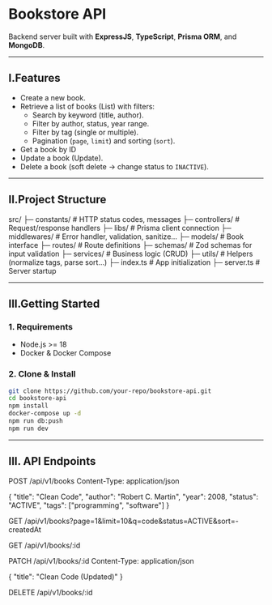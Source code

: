 # Bookstore API

Backend server built with **ExpressJS**, **TypeScript**, **Prisma ORM**, and **MongoDB**.

---

## I.Features

- Create a new book.
- Retrieve a list of books (List) with filters:
  - Search by keyword (title, author).
  - Filter by author, status, year range.
  - Filter by tag (single or multiple).
  - Pagination (`page`, `limit`) and sorting (`sort`).
- Get a book by ID
- Update a book (Update).
- Delete a book (soft delete → change status to `INACTIVE`).

---

## II.Project Structure

src/
├─ constants/ # HTTP status codes, messages
├─ controllers/ # Request/response handlers
├─ libs/ # Prisma client connection
├─ middlewares/ # Error handler, validation, sanitize…
├─ models/ # Book interface
├─ routes/ # Route definitions
├─ schemas/ # Zod schemas for input validation
├─ services/ # Business logic (CRUD)
├─ utils/ # Helpers (normalize tags, parse sort…)
├─ index.ts # App initialization
├─ server.ts # Server startup

---

## III.Getting Started

### 1. Requirements

- Node.js >= 18
- Docker & Docker Compose

### 2. Clone & Install

```bash
git clone https://github.com/your-repo/bookstore-api.git
cd bookstore-api
npm install
docker-compose up -d
npm run db:push
npm run dev
```

---

## III. API Endpoints

POST /api/v1/books
Content-Type: application/json

{
"title": "Clean Code",
"author": "Robert C. Martin",
"year": 2008,
"status": "ACTIVE",
"tags": ["programming", "software"]
}

GET /api/v1/books?page=1&limit=10&q=code&status=ACTIVE&sort=-createdAt

GET /api/v1/books/:id

PATCH /api/v1/books/:id
Content-Type: application/json

{
"title": "Clean Code (Updated)"
}

DELETE /api/v1/books/:id
